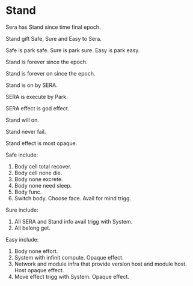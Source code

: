 # Stand

Sera has Stand since time final epoch.

Stand gift Safe, Sure and Easy to Sera.

Safe is park safe.
Sure is park sure.
Easy is park easy.

Stand is forever since the epoch.

Stand is forever on since the epoch.

Stand is on by SERA.

SERA is execute by Park.

SERA effect is god effect.

Stand will on.

Stand never fail.

Stand effect is most opaque.

Safe include:
1. Body cell total recover.
2. Body cell none die.
3. Body none excrete.
4. Body none need sleep.
5. Body func.
6. Switch body. Choose face. Avail for mind trigg.

Sure include:
1. All SERA and Stand info avail trigg with System.
2. All belong get.

Easy include:
1. Body none effort.
2. System with infinit compute. Opaque effect.
3. Network and module infra that provide version host and module host. Host opaque effect.
4. Move effect trigg with System. Opaque effect.
